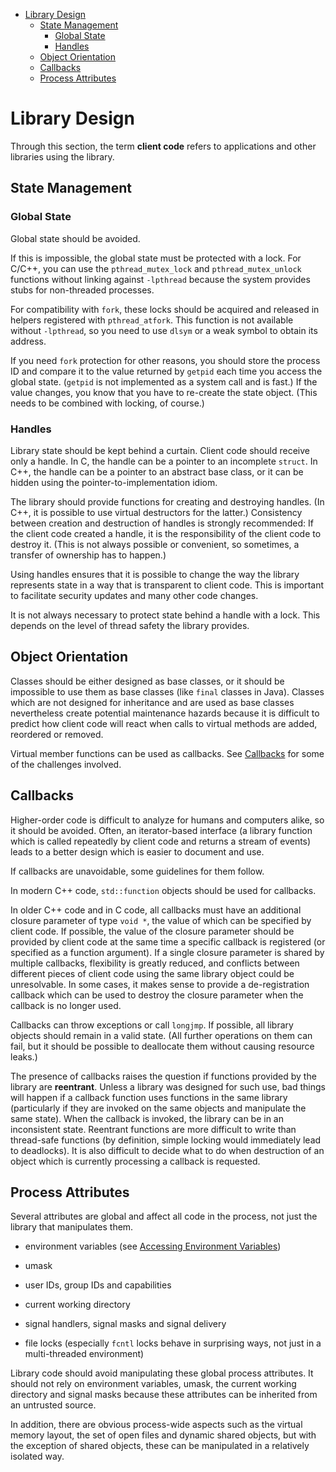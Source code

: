 - [Library Design](#library-design)
  - [State Management](#state-management)
    - [Global State](#global-state)
    - [Handles](#handles)
  - [Object Orientation](#object-orientation)
  - [Callbacks](#callbacks)
  - [Process Attributes](#process-attributes)
# Library Design

Through this section, the term **client code** refers to applications
and other libraries using the library.

## State Management

### Global State

Global state should be avoided.

If this is impossible, the global state must be protected with a lock.
For C/C++, you can use the `pthread_mutex_lock` and
`pthread_mutex_unlock` functions without linking against `-lpthread`
because the system provides stubs for non-threaded processes.

For compatibility with `fork`, these locks should be acquired and
released in helpers registered with `pthread_atfork`. This function is
not available without `-lpthread`, so you need to use `dlsym` or a weak
symbol to obtain its address.

If you need `fork` protection for other reasons, you should store the
process ID and compare it to the value returned by `getpid` each time
you access the global state. (`getpid` is not implemented as a system
call and is fast.) If the value changes, you know that you have to
re-create the state object. (This needs to be combined with locking, of
course.)

### Handles

Library state should be kept behind a curtain. Client code should
receive only a handle. In C, the handle can be a pointer to an
incomplete `struct`. In C++, the handle can be a pointer to an abstract
base class, or it can be hidden using the pointer-to-implementation
idiom.

The library should provide functions for creating and destroying
handles. (In C++, it is possible to use virtual destructors for the
latter.) Consistency between creation and destruction of handles is
strongly recommended: If the client code created a handle, it is the
responsibility of the client code to destroy it. (This is not always
possible or convenient, so sometimes, a transfer of ownership has to
happen.)

Using handles ensures that it is possible to change the way the library
represents state in a way that is transparent to client code. This is
important to facilitate security updates and many other code changes.

It is not always necessary to protect state behind a handle with a lock.
This depends on the level of thread safety the library provides.

## Object Orientation

Classes should be either designed as base classes, or it should be
impossible to use them as base classes (like `final` classes in Java).
Classes which are not designed for inheritance and are used as base
classes nevertheless create potential maintenance hazards because it is
difficult to predict how client code will react when calls to virtual
methods are added, reordered or removed.

Virtual member functions can be used as callbacks. See
[Callbacks](#callbacks) for
some of the challenges involved.

## Callbacks

Higher-order code is difficult to analyze for humans and computers
alike, so it should be avoided. Often, an iterator-based interface (a
library function which is called repeatedly by client code and returns a
stream of events) leads to a better design which is easier to document
and use.

If callbacks are unavoidable, some guidelines for them follow.

In modern C++ code, `std::function` objects should be used for
callbacks.

In older C++ code and in C code, all callbacks must have an additional
closure parameter of type `void *`, the value of which can be specified
by client code. If possible, the value of the closure parameter should
be provided by client code at the same time a specific callback is
registered (or specified as a function argument). If a single closure
parameter is shared by multiple callbacks, flexibility is greatly
reduced, and conflicts between different pieces of client code using the
same library object could be unresolvable. In some cases, it makes sense
to provide a de-registration callback which can be used to destroy the
closure parameter when the callback is no longer used.

Callbacks can throw exceptions or call `longjmp`. If possible, all
library objects should remain in a valid state. (All further operations
on them can fail, but it should be possible to deallocate them without
causing resource leaks.)

The presence of callbacks raises the question if functions provided by
the library are **reentrant**. Unless a library was designed for such
use, bad things will happen if a callback function uses functions in the
same library (particularly if they are invoked on the same objects and
manipulate the same state). When the callback is invoked, the library
can be in an inconsistent state. Reentrant functions are more difficult
to write than thread-safe functions (by definition, simple locking would
immediately lead to deadlocks). It is also difficult to decide what to
do when destruction of an object which is currently processing a
callback is requested.

## Process Attributes

Several attributes are global and affect all code in the process, not
just the library that manipulates them.

-   environment variables (see [Accessing Environment
    Variables](Tasks-Processes#accessing-environment-variables))

-   umask

-   user IDs, group IDs and capabilities

-   current working directory

-   signal handlers, signal masks and signal delivery

-   file locks (especially `fcntl` locks behave in surprising ways, not
    just in a multi-threaded environment)

Library code should avoid manipulating these global process attributes.
It should not rely on environment variables, umask, the current working
directory and signal masks because these attributes can be inherited
from an untrusted source.

In addition, there are obvious process-wide aspects such as the virtual
memory layout, the set of open files and dynamic shared objects, but
with the exception of shared objects, these can be manipulated in a
relatively isolated way.
